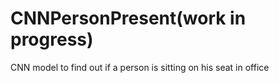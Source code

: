 # CNNPersonPresent(work in progress)
CNN model to find out if a person is sitting on his seat in office
